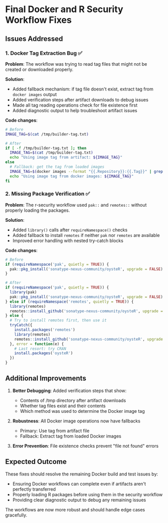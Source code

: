 # Final Docker and R Security Workflow Fixes

## Issues Addressed

### 1. Docker Tag Extraction Bug ✅
**Problem**: The workflow was trying to read tag files that might not be created or downloaded properly.

**Solution**:
- Added fallback mechanism: if tag file doesn't exist, extract tag from `docker images` output
- Added verification steps after artifact downloads to debug issues
- Made all tag reading operations check for file existence first
- Added diagnostic output to help troubleshoot artifact issues

**Code changes**:
```bash
# Before
IMAGE_TAG=$(cat /tmp/builder-tag.txt)

# After
if [ -f /tmp/builder-tag.txt ]; then
  IMAGE_TAG=$(cat /tmp/builder-tag.txt)
  echo "Using image tag from artifact: ${IMAGE_TAG}"
else
  # Fallback: get the tag from loaded images
  IMAGE_TAG=$(docker images --format "{{.Repository}}:{{.Tag}}" | grep -v "<none>" | head -n 1)
  echo "Using image tag from docker images: ${IMAGE_TAG}"
fi
```

### 2. Missing Package Verification ✅
**Problem**: The r-security workflow used `pak::` and `remotes::` without properly loading the packages.

**Solution**:
- Added `library()` calls after `requireNamespace()` checks
- Added fallback to install `remotes` if neither `pak` nor `remotes` are available
- Improved error handling with nested try-catch blocks

**Code changes**:
```r
# Before
if (requireNamespace('pak', quietly = TRUE)) {
  pak::pkg_install('sonatype-nexus-community/oysteR', upgrade = FALSE)
}

# After
if (requireNamespace('pak', quietly = TRUE)) {
  library(pak)
  pak::pkg_install('sonatype-nexus-community/oysteR', upgrade = FALSE)
} else if (requireNamespace('remotes', quietly = TRUE)) {
  library(remotes)
  remotes::install_github('sonatype-nexus-community/oysteR', upgrade = 'never')
} else {
  # Try to install remotes first, then use it
  tryCatch({
    install.packages('remotes')
    library(remotes)
    remotes::install_github('sonatype-nexus-community/oysteR', upgrade = 'never')
  }, error = function(e) {
    # Last resort: try CRAN
    install.packages('oysteR')
  })
}
```

## Additional Improvements

1. **Better Debugging**: Added verification steps that show:
   - Contents of /tmp directory after artifact downloads
   - Whether tag files exist and their contents
   - Which method was used to determine the Docker image tag

2. **Robustness**: All Docker image operations now have fallbacks
   - Primary: Use tag from artifact file
   - Fallback: Extract tag from loaded Docker images

3. **Error Prevention**: File existence checks prevent "file not found" errors

## Expected Outcome

These fixes should resolve the remaining Docker build and test issues by:
- Ensuring Docker workflows can complete even if artifacts aren't perfectly transferred
- Properly loading R packages before using them in the security workflow
- Providing clear diagnostic output to debug any remaining issues

The workflows are now more robust and should handle edge cases gracefully.
